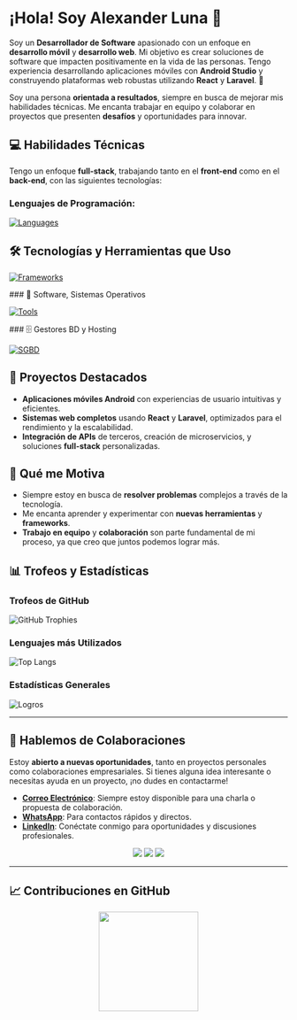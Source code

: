 

# ¡Hola! Soy **Alexander Luna** 👋

Soy un **Desarrollador de Software** apasionado con un enfoque en **desarrollo móvil** y **desarrollo web**. Mi objetivo es crear soluciones de software que impacten positivamente en la vida de las personas. Tengo experiencia desarrollando aplicaciones móviles con **Android Studio** y construyendo plataformas web robustas utilizando **React** y **Laravel**. 🚀 

Soy una persona **orientada a resultados**, siempre en busca de mejorar mis habilidades técnicas. Me encanta trabajar en equipo y colaborar en proyectos que presenten **desafíos** y oportunidades para innovar.


## 💻 Habilidades Técnicas

Tengo un enfoque **full-stack**, trabajando tanto en el **front-end** como en el **back-end**, con las siguientes tecnologías:

### Lenguajes de Programación:
<p>
	<a href="https://alexanderdev-portafolio.vercel.app/"><img alt="Languages" src="https://skillicons.dev/icons?i=html,css,js,php,py,java,ts,go"></a>
</p>
  
## 🛠️ Tecnologías y Herramientas que Uso
<p>
	<a href="https://alexanderdev-portafolio.vercel.app/"><img alt="Frameworks" src="https://skillicons.dev/icons?i=bootstrap,tailwindcss,jquery,laravel,materialui,react,redux,kotlin,angular,wordpress,django,flask,azure,vite,npm,androidstudio,flutter,docker,github,git"></a>
</p>
### 🔧 Software, Sistemas Operativos

<p>
	<a href="https://alexanderdev-portafolio.vercel.app/"><img alt="Tools" src="https://skillicons.dev/icons?i=linux,windows,ubuntu,debian,kali,androidstudio,gradle,arduino,git,github,netlify,nginx,postman,powershell,pycharm,phpstorm,stackoverflow,sublime,vscode,eclipse"></a> 

</p>
### 🗄️ Gestores BD y Hosting

<p>
<a href="https://alexanderdev-portafolio.vercel.app/"><img alt="SGBD" src ="https://skillicons.dev/icons?i=postgres,mysql,mongodb,heroku,gcp,sqlite,firebase,codepen"></a>
</p>


## 🚀 Proyectos Destacados
- **Aplicaciones móviles Android** con experiencias de usuario intuitivas y eficientes.
- **Sistemas web completos** usando **React** y **Laravel**, optimizados para el rendimiento y la escalabilidad.
- **Integración de APIs** de terceros, creación de microservicios, y soluciones **full-stack** personalizadas.

## 🎯 Qué me Motiva
- Siempre estoy en busca de **resolver problemas** complejos a través de la tecnología.
- Me encanta aprender y experimentar con **nuevas herramientas** y **frameworks**.
- **Trabajo en equipo** y **colaboración** son parte fundamental de mi proceso, ya que creo que juntos podemos lograr más.

## 📊 Trofeos y Estadísticas

### Trofeos de GitHub
![GitHub Trophies](https://github-profile-trophy.vercel.app/?username=Alexander-Luna&theme=dracula&column=8)

### Lenguajes más Utilizados
![Top Langs](https://github-readme-stats.vercel.app/api/top-langs/?username=Alexander-Luna&theme=github_dark&layout=compact)

### Estadísticas Generales
![Logros](https://github-readme-stats.vercel.app/api?username=Alexander-Luna&show_icons=true&theme=github_dark)

---

## 🎯 Hablemos de Colaboraciones

Estoy **abierto a nuevas oportunidades**, tanto en proyectos personales como colaboraciones empresariales. Si tienes alguna idea interesante o necesitas ayuda en un proyecto, ¡no dudes en contactarme!

- **[Correo Electrónico](mailto:paulluna99@gmail.com)**: Siempre estoy disponible para una charla o propuesta de colaboración.
- **[WhatsApp](https://wa.me/+593985726434)**: Para contactos rápidos y directos.
- **[LinkedIn](https://www.linkedin.com/in/alexander-luna-arteaga/)**: Conéctate conmigo para oportunidades y discusiones profesionales.

<p align="center">
  <a href="mailto:paulluna99@gmail.com"><img src="https://img.shields.io/badge/Email-Contact%20Me-blue?style=flat-square&logo=gmail"></a>
  <a href="https://wa.me/+593985726434"><img src="https://img.shields.io/badge/WhatsApp-Chat%20with%20Me-brightgreen?style=flat-square&logo=whatsapp"></a>
  <a href="https://www.linkedin.com/in/alexander-luna-arteaga/"><img src="https://img.shields.io/badge/LinkedIn-Profile-blue?style=flat-square&logo=linkedin"></a>
</p>

---

## 📈 Contribuciones en GitHub
<p align="center">
  <img height="180em" src="https://github-readme-streak-stats.herokuapp.com/?user=Alexander-Luna&theme=github_dark&hide_border=true"/>
</p>

